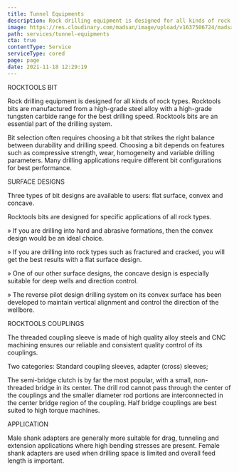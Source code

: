 ```yaml
---
title: Tunnel Equipments
description: Rock drilling equipment is designed for all kinds of rock types
image: https://res.cloudinary.com/madsan/image/upload/v1637506724/madsan-stock/IMG_3201_dnngfl_bf98hq.jpg
path: services/tunnel-equipments
cta: true
contentType: Service
serviceType: cored
page: page
date: 2021-11-18 12:29:19
---
```

ROCKTOOLS BIT

Rock drilling equipment is designed for all kinds of rock types. Rocktools bits are manufactured from a high-grade steel alloy with a high-grade tungsten carbide range for the best drilling speed. Rocktools bits are an essential part of the drilling system.

Bit selection often requires choosing a bit that strikes the right balance between durability and drilling speed. Choosing a bit depends on features such as compressive strength, wear, homogeneity and variable drilling parameters. Many drilling applications require different bit configurations for best performance.

SURFACE DESIGNS

Three types of bit designs are available to users: flat surface, convex and concave.

Rocktools bits are designed for specific applications of all rock types.

» If you are drilling into hard and abrasive formations, then the convex design would be an ideal choice.

» If you are drilling into rock types such as fractured and cracked, you will get the best results with a flat surface design.

» One of our other surface designs, the concave design is especially suitable for deep wells and direction control.

» The reverse pilot design drilling system on its convex surface has been developed to maintain vertical alignment and control the direction of the wellbore.

ROCKTOOLS COUPLINGS

The threaded coupling sleeve is made of high quality alloy steels and CNC machining ensures our reliable and consistent quality control of its couplings.

Two categories: Standard coupling sleeves, adapter (cross) sleeves;

The semi-bridge clutch is by far the most popular, with a small, non-threaded bridge in its center. The drill rod cannot pass through the center of the couplings and the smaller diameter rod portions are interconnected in the center bridge region of the coupling. Half bridge couplings are best suited to high torque machines.

APPLICATION

Male shank adapters are generally more suitable for drag, tunneling and extension applications where high bending stresses are present. Female shank adapters are used when drilling space is limited and overall feed length is important.